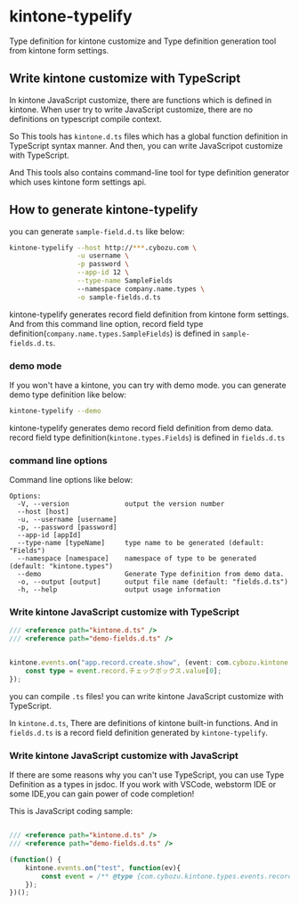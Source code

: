 # kintone-typelify

Type definition for kintone customize and 
Type definition generation tool from kintone form settings.


## Write kintone customize with TypeScript

In kintone JavaScript customize, there are functions which is defined in kintone.
When user try to write JavaScript customize, there are no definitions on typescript compile context.

So This tools has `kintone.d.ts` files which has a global function definition in TypeScript syntax manner. And then, you can write JavaScripot customize with TypeScript.

And This tools also contains command-line tool for type definition generator which 
uses kintone form settings api.

## How to generate kintone-typelify

you can generate `sample-field.d.ts` like below:

```bash
kintone-typelify --host http://***.cybozu.com \
                 -u username \
                 -p password \
                 --app-id 12 \
                 --type-name SampleFields
                 --namespace company.name.types \
                 -o sample-fields.d.ts
```

kintone-typelify generates record field definition from kintone form settings.
And from this command line option, record field type definition(`company.name.types.SampleFields`) 
is defined in `sample-fields.d.ts`.

### demo mode
If you won't have a kintone, you can try with demo mode. 
you can generate demo type definition like below:

```bash
kintone-typelify --demo
```

kintone-typelify generates demo record field definition from demo data.
record field type definition(`kintone.types.Fields`)  is defined in `fields.d.ts`

### command line options
Command line options like below:

```
Options:
  -V, --version              output the version number
  --host [host]              
  -u, --username [username]  
  -p, --password [password]  
  --app-id [appId]           
  --type-name [typeName]     type name to be generated (default: "Fields")
  --namespace [namespace]    namespace of type to be generated (default: "kintone.types")
  --demo                     Generate Type definition from demo data.
  -o, --output [output]      output file name (default: "fields.d.ts")
  -h, --help                 output usage information
```

### Write kintone JavaScript customize with TypeScript

```typescript
/// <reference path="kintone.d.ts" />
/// <reference path="demo-fields.d.ts" />


kintone.events.on("app.record.create.show", (event: com.cybozu.kintone.types.events.record.create.show.Event) => {
    const type = event.record.チェックボックス.value[0];
});
```

you can compile `.ts` files! you can write kintone JavaScript customize with TypeScript.


In `kintone.d.ts`, There are definitions of kintone built-in functions.
And in `fields.d.ts` is a record field definition generated by `kintone-typelify`.

### Write kintone JavaScript customize with JavaScript

If there are some reasons why you can't use TypeScript, you can use Type Definition as a types in jsdoc.
If you work with VSCode, webstorm IDE or some IDE,you can gain power of code completion!

This is JavaScript coding sample:

```javascript

/// <reference path="kintone.d.ts" />
/// <reference path="demo-fields.d.ts" />

(function() {
    kintone.events.on("test", function(ev){
        const event = /** @type {com.cybozu.kintone.types.events.record.create.show.Event} */ ev;
    });
})();
```